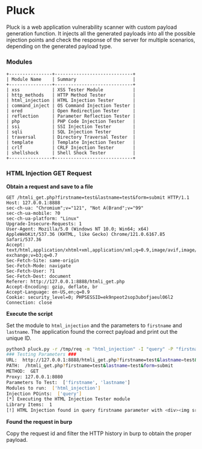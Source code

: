 # Pluck

Pluck is a web application vulnerability scanner with custom payload generation function. It injects all the generated payloads into all the possible injection points and check the response of the server for multiple scenarios, depending on the generated payload type.

### Modules

```
+----------------+-----------------------------+
| Module Name    | Summary                     |
+----------------+-----------------------------+
| xss            | XSS Tester Module           |
| http_methods   | HTTP Method Tester          |
| html_injection | HTML Injection Tester       |
| command_inject | OS Command Injection Tester |
| ored           | Open Redirection Tester     |
| reflection     | Parameter Reflection Tester |
| php            | PHP Code Injection Tester   |
| ssi            | SSI Injection Tester        |
| sqli           | SQL Injection Tester        |
| traversal      | Directory Traversal Tester  |
| template       | Template Injection Tester   |
| crlf           | CRLF Injection Tester       |
| shellshock     | Shell Shock Tester          |
+----------------+-----------------------------+
```


### HTML Injection GET Request

**Obtain a request and save to a file**

```http
GET /htmli_get.php?firstname=test&lastname=test&form=submit HTTP/1.1
Host: 127.0.0.1:8888
sec-ch-ua: "Chromium";v="121", "Not A(Brand";v="99"
sec-ch-ua-mobile: ?0
sec-ch-ua-platform: "Linux"
Upgrade-Insecure-Requests: 1
User-Agent: Mozilla/5.0 (Windows NT 10.0; Win64; x64) AppleWebKit/537.36 (KHTML, like Gecko) Chrome/121.0.6167.85 Safari/537.36
Accept: text/html,application/xhtml+xml,application/xml;q=0.9,image/avif,image/webp,image/apng,*/*;q=0.8,application/signed-exchange;v=b3;q=0.7
Sec-Fetch-Site: same-origin
Sec-Fetch-Mode: navigate
Sec-Fetch-User: ?1
Sec-Fetch-Dest: document
Referer: http://127.0.0.1:8888/htmli_get.php
Accept-Encoding: gzip, deflate, br
Accept-Language: en-US,en;q=0.9
Cookie: security_level=0; PHPSESSID=ek9npeot2sop3ubofjaeul06l2
Connection: close

```

**Execute the script**

Set the module to `html_injection` and the parameters to `firstname` and `lastname`. The application found the correct payload and print out the unique ID.


```bash
python3 pluck.py -r /tmp/req -m "html_injection" -I "query" -P "firstname,lastname"
### Testing Parameters ###
URL:  http://127.0.0.1:8888/htmli_get.php?firstname=test&lastname=test&form=submit
PATH:  /htmli_get.php?firstname=test&lastname=test&form=submit
METHOD:  GET
Proxy: 127.0.0.1:8080
Parameters To Test:  ['firstname', 'lastname']
Modules to run:  ['html_injection']
Injection POints:  ['query']
[*] Executing the HTML Injection Tester module
Library Items:  1
[!] HTML Injection found in query firstname parameter with <div><img src='http://127.0.01/?r=q4OUnZcwKrcgAaBD&d= payload! Request ID: cde8bf77-b4d2-4509-8891-67b45770a8ab
```

**Found the request in burp**

Copy the request id and filter the HTTP history in burp to obtain the proper payload.




